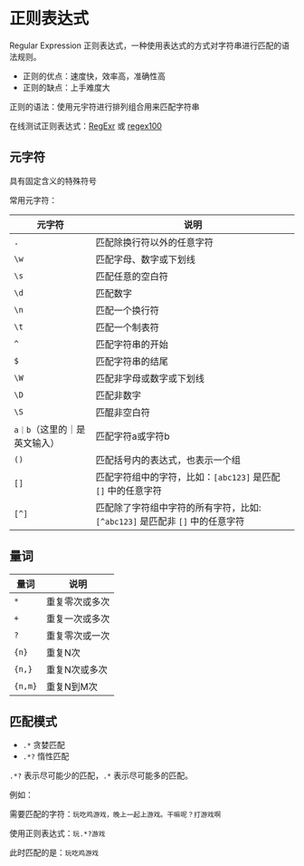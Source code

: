 # 正则表达式

Regular Expression 正则表达式，一种使用表达式的方式对字符串进行匹配的语法规则。

- 正则的优点：速度快，效率高，准确性高
- 正则的缺点：上手难度大

正则的语法：使用元宇符进行排列组合用来匹配字符串

在线测试正则表达式：[RegExr](https://regexr.com/) 或 [regex100](https://regex101.com/)

## 元字符

具有固定含义的特殊符号

常用元字符：

| 元字符              | 说明                                               |
|------------------|--------------------------------------------------|
| `.`              | 匹配除换行符以外的任意字符                                    |
| `\w`             | 匹配字母、数字或下划线                                      |
| `\s`             | 匹配任意的空白符                                         |
| `\d`             | 匹配数字                                             |
| `\n`             | 匹配一个换行符                                          |
| `\t`             | 匹配一个制表符                                          |
| `^`              | 匹配字符串的开始                                         |
| `$`              | 匹配字符串的结尾                                         |
| `\W`             | 匹配非字母或数字或下划线                                     | 
| `\D`             | 匹配非数字                                            |
| `\S`             | 匹醌非空白符                                           |
| `a｜b`（这里的｜是英文输入） | 匹配字符a或字符b                                        |
| `()`             | 匹配括号内的表达式，也表示一个组                                 |
| `[]`             | 匹配字符组中的字符，比如：`[abc123]` 是匹配 `[]` 中的任意字符          |
| `[^]`            | 匹配除了字符组中字符的所有字符，比如: `[^abc123]` 是匹配非 `[]` 中的任意字符 |


## 量词

| 量词      | 说明      |
|---------|---------|
| `*`     | 重复零次或多次 |
| `+`     | 重复一次或多次 |
| `?`     | 重复零次或一次 |
| `{n}`   | 重复N次    |
| `{n,}`  | 重复N次或多次 |
| `{n,m}` | 重复N到M次  |


## 匹配模式

- `.*` 贪婪匹配
- `.*?` 惰性匹配

`.*?` 表示尽可能少的匹配，`.*` 表示尽可能多的匹配。

例如：

需要匹配的字符：`玩吃鸡游戏，晚上一起上游戏。干嘛呢？打游戏啊`

使用正则表达式：`玩.*?游戏`

此时匹配的是：`玩吃鸡游戏`


